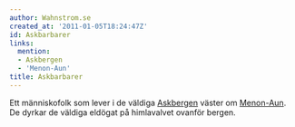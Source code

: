 ```yaml
---
author: Wahnstrom.se
created_at: '2011-01-05T18:24:47Z'
id: Askbarbarer
links:
  mention:
  - Askbergen
  - 'Menon-Aun'
title: Askbarbarer
---
```


Ett människofolk som lever i de väldiga [Askbergen] väster om [Menon-Aun]. De dyrkar de väldiga
eldögat på himlavalvet ovanför bergen.

  [Askbergen]: Askbergen
  [Menon-Aun]: Menon-Aun